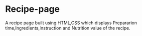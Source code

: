 # Recipe-page
A recipe page built using  HTML,CSS which displays Prepararion time,Ingredients,Instruction and Nutrition value of the recipe.


